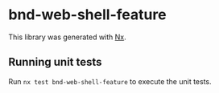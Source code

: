 # bnd-web-shell-feature

This library was generated with [Nx](https://nx.dev).

## Running unit tests

Run `nx test bnd-web-shell-feature` to execute the unit tests.
